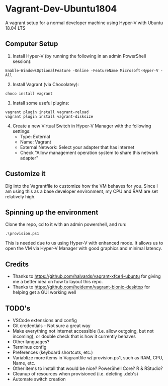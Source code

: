 # Vagrant-Dev-Ubuntu1804

A vagrant setup for a normal developer machine using Hyper-V with Ubuntu 18.04 LTS

## Computer Setup

1. Install Hyper-V (by running the following in an admin PowerShell session):
```
Enable-WindowsOptionalFeature -Online -FeatureName Microsoft-Hyper-V -All
```

2. Install Vagrant (via Chocolatey):
```
choco install vagrant
```

3. Install some useful plugins:
```
vagrant plugin install vagrant-reload
vagrant plugin install vagrant-disksize
```

4. Create a new Virtual Switch in Hyper-V Manager with the following settings:
    - Type: External
    - Name: Vagrant
    - External Network: Select your adapter that has internet
    - Check "Allow management operation system to share this network adapter"

## Customize it

Dig into the Vagrantfile to customize how the VM behaves for you. Since I am using this as a base developer environment, my CPU and RAM are set relatively high.

## Spinning up the environment

Clone the repo, cd to it with an admin powershell, and run:
```
.\provision.ps1
```

This is needed due to us using Hyper-V with enhanced mode. It allows us to open the VM via Hyper-V Manager with good graphics and minimal latency.

## Credits
- Thanks to https://github.com/halvards/vagrant-xfce4-ubuntu for giving me a better idea on how to layout this repo.
- Thanks to https://github.com/heidemn/vagrant-bionic-desktop for helping get a GUI working well

## TODO's

- VSCode extensions and config
- Git credentials - Not sure a great way
- Make everything not internet accessible (i.e. allow outgoing, but not incoming), or double check that is how it currently behaves
- Other languages?
- Terminus config
- Preferences (keyboard shortcuts, etc.)
- Variablize more items in Vagrantfile w/ provision.ps1, such as RAM, CPU, Name, etc.
- Other items to install that would be nice? PowerShell Core? R & RStudio?
- Cleanup of resources when provisioned (i.e. deleting .deb's)
- Automate switch creation
